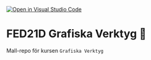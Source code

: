 [![Open in Visual Studio Code](https://classroom.github.com/assets/open-in-vscode-c66648af7eb3fe8bc4f294546bfd86ef473780cde1dea487d3c4ff354943c9ae.svg)](https://classroom.github.com/online_ide?assignment_repo_id=8682089&assignment_repo_type=AssignmentRepo)
# FED21D Grafiska Verktyg 🎨
Mall-repo för kursen `Grafiska Verktyg`
